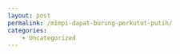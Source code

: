 ```yaml
---
layout: post
permalink: /mimpi-dapat-burung-perkutut-putih/
categories:
    - Uncategorized
---
```


